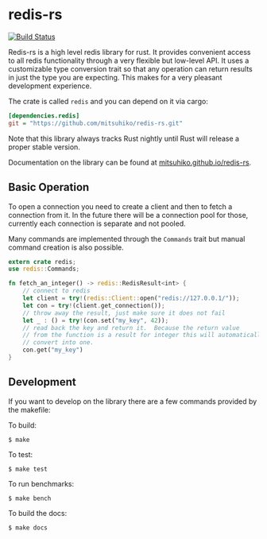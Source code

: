 # redis-rs

[![Build Status](https://travis-ci.org/mitsuhiko/redis-rs.svg?branch=master)](https://travis-ci.org/mitsuhiko/redis-rs)

Redis-rs is a high level redis library for rust.  It provides convenient access
to all redis functionality through a very flexible but low-level API.  It
uses a customizable type conversion trait so that any operation can return
results in just the type you are expecting.  This makes for a very pleasant
development experience.

The crate is called `redis` and you can depend on it via cargo:

```ini
[dependencies.redis]
git = "https://github.com/mitsuhiko/redis-rs.git"
```

Note that this library always tracks Rust nightly until Rust will
release a proper stable version.

Documentation on the library can be found at
[mitsuhiko.github.io/redis-rs](http://mitsuhiko.github.io/redis-rs/redis/).

## Basic Operation

To open a connection you need to create a client and then to fetch a
connection from it.  In the future there will be a connection pool for
those, currently each connection is separate and not pooled.

Many commands are implemented through the `Commands` trait but manual
command creation is also possible.

```rust
extern crate redis;
use redis::Commands;

fn fetch_an_integer() -> redis::RedisResult<int> {
    // connect to redis
    let client = try!(redis::Client::open("redis://127.0.0.1/"));
    let con = try!(client.get_connection());
    // throw away the result, just make sure it does not fail
    let _ : () = try!(con.set("my_key", 42));
    // read back the key and return it.  Because the return value
    // from the function is a result for integer this will automatically
    // convert into one.
    con.get("my_key")
}
```

## Development

If you want to develop on the library there are a few commands provided
by the makefile:

To build:

    $ make

To test:

    $ make test

To run benchmarks:

    $ make bench

To build the docs:

    $ make docs
